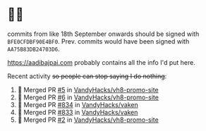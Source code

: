 # 👋🏻
<!--
**aadibajpai/aadibajpai** is a ✨ _special_ ✨ repository because its `README.md` (this file) appears on your GitHub profile.
-->
commits from like 18th September onwards should be signed with `BFE0CFDBF90E4BF0`. Prev. commits would have been signed with `AA75B83DB24703D6`.

https://aadibajpai.com probably contains all the info I'd put here.

Recent activity ~~so people can stop saying I do nothing~~:
<!--START_SECTION:activity-->
1. 🎉 Merged PR [#5](https://github.com/VandyHacks/vh8-promo-site/pull/5) in [VandyHacks/vh8-promo-site](https://github.com/VandyHacks/vh8-promo-site)
2. 🎉 Merged PR [#6](https://github.com/VandyHacks/vh8-promo-site/pull/6) in [VandyHacks/vh8-promo-site](https://github.com/VandyHacks/vh8-promo-site)
3. 🎉 Merged PR [#834](https://github.com/VandyHacks/vaken/pull/834) in [VandyHacks/vaken](https://github.com/VandyHacks/vaken)
4. 🎉 Merged PR [#833](https://github.com/VandyHacks/vaken/pull/833) in [VandyHacks/vaken](https://github.com/VandyHacks/vaken)
5. 🎉 Merged PR [#2](https://github.com/VandyHacks/vh8-promo-site/pull/2) in [VandyHacks/vh8-promo-site](https://github.com/VandyHacks/vh8-promo-site)
<!--END_SECTION:activity-->

